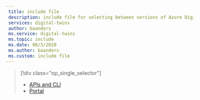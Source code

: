 ```yaml
---
 title: include file
 description: include file for selecting between versions of Azure Digital Twins routing how-to article
 services: digital-twins
 author: baanders
 ms.service: digital-twins
 ms.topic: include
 ms.date: 08/3/2020
 ms.author: baanders
 ms.custom: include file
---
```


> [!div class="op_single_selector"]
> * [APIs and CLI](../articles/digital-twins/how-to-manage-routes-apis-cli.md)
> * [Portal](../articles/digital-twins/how-to-manage-routes-portal.md)